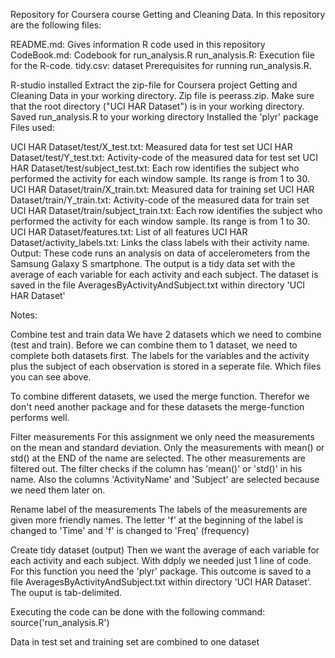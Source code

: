 Repository for Coursera course Getting and Cleaning Data. In this repository are the following files:

README.md: Gives information R code used in this repository
CodeBook.md: Codebook for run_analysis.R
run_analysis.R: Execution file for the R-code.
tidy.csv: dataset
Prerequisites for running run_analysis.R.

R-studio installed
Extract the zip-file for Coursera project Getting and Cleaning Data in your working directory. Zip file is peerass.zip. Make sure that the root directory ("UCI HAR Dataset") is in your working directory.
Saved run_analysis.R to your working directory
Installed the 'plyr' package
Files used:

UCI HAR Dataset/test/X_test.txt: Measured data for test set
UCI HAR Dataset/test/Y_test.txt: Activity-code of the measured data for test set
UCI HAR Dataset/test/subject_test.txt: Each row identifies the subject who performed the activity for each window sample. Its range is from 1 to 30.
UCI HAR Dataset/train/X_train.txt: Measured data for training set
UCI HAR Dataset/train/Y_train.txt: Activity-code of the measured data for train set
UCI HAR Dataset/train/subject_train.txt: Each row identifies the subject who performed the activity for each window sample. Its range is from 1 to 30.
UCI HAR Dataset/features.txt: List of all features
UCI HAR Dataset/activity_labels.txt: Links the class labels with their activity name.
Output: These code runs an analysis on data of accelerometers from the Samsung Galaxy S smartphone. The output is a tidy data set with the average of each variable for each activity and each subject. The dataset is saved in the file AveragesByActivityAndSubject.txt within directory 'UCI HAR Dataset'

Notes:

Combine test and train data
We have 2 datasets which we need to combine (test and train). Before we can combine them to 1 dataset, we need to complete both datasets first. The labels for the variables and the activity plus the subject of each observation is stored in a seperate file. Which files you can see above.

To combine different datasets, we used the merge function. Therefor we don't need another package and for these datasets the merge-function performs well.

Filter measurements
For this assignment we only need the measurements on the mean and standard deviation. Only the measurements with mean() or std() at the END of the name are selected. The other measurements are filtered out. The filter checks if the column has 'mean()' or 'std()' in his name. Also the columns 'ActivityName' and 'Subject' are selected because we need them later on.

Rename label of the measurements
The labels of the measurements are given more friendly names. The letter 'f' at the beginning of the label is changed to 'Time' and 'f' is changed to 'Freq' (frequency)

Create tidy dataset (output)
Then we want the average of each variable for each activity and each subject. With ddply we needed just 1 line of code. For this function you need the 'plyr' package. This outcome is saved to a file AveragesByActivityAndSubject.txt within directory 'UCI HAR Dataset'. The ouput is tab-delimited.

Executing the code can be done with the following command: source('run_analysis.R')

Data in test set and training set are combined to one dataset
